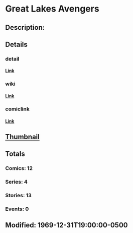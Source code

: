 # Great Lakes Avengers
## Description: 
## Details
### detail
#### [Link](http://marvel.com/characters/850/great_lakes_avengers?utm_campaign=apiRef&utm_source=225578a89fc76f3d20fbffda5d17a88d)
### wiki
#### [Link](http://marvel.com/universe/Great_Lakes_Avengers?utm_campaign=apiRef&utm_source=225578a89fc76f3d20fbffda5d17a88d)
### comiclink
#### [Link](http://marvel.com/comics/characters/1011041/great_lakes_avengers?utm_campaign=apiRef&utm_source=225578a89fc76f3d20fbffda5d17a88d)
## [Thumbnail](http://i.annihil.us/u/prod/marvel/i/mg/f/70/4c0032387d022.jpg)
## Totals
### Comics: 12
### Series: 4
### Stories: 13
### Events: 0
## Modified: 1969-12-31T19:00:00-0500